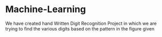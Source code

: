 # Machine-Learning
We have created hand Written Digit Recognition Project in which we are trying to find the various digits based on the pattern in the figure given

